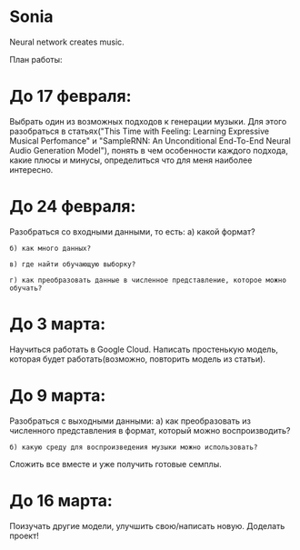 # Sonia
Neural network creates music.

План работы:

# До 17 февраля:
  Выбрать один из возможных подходов к генерации музыки. Для этого разобраться в статьях("This Time with Feeling: Learning
Expressive Musical Perfomance" и "SampleRNN: An Unconditional End-To-End Neural Audio Generation Model"), понять в чем
особенности каждого подхода, какие плюсы и минусы, определиться что для меня наиболее интересно.
# До 24 февраля:
  Разобраться со входными данными, то есть:
    a) какой формат?
    
    б) как много данных?
    
    в) где найти обучающую выборку?
    
    г) как преобразовать данные в численное представление, которое можно обучать?
# До 3 марта:
  Научиться работать в Google Cloud. Написать простенькую модель, которая будет работать(возможно, повторить модель из статьи).
# До 9 марта:
   Разобраться с выходными данными:
    a) как преобразовать из численного представления в формат, который можно воспроизводить?
    
    б) какую среду для воспроизведения музыки можно использовать?
    
   Сложить все вместе и уже получить готовые семплы.
# До 16 марта:
  Поизучать другие модели, улучшить свою/написать новую. Доделать проект!
